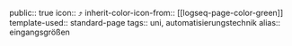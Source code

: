 public:: true
icon:: ⤴
inherit-color-icon-from:: [[logseq-page-color-green]]
template-used:: standard-page
tags:: uni, automatisierungstechnik
alias:: eingangsgrößen
